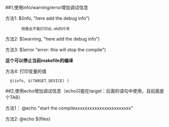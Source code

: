 ##1,使用info/warning/error增加调试信息

方法1: $(info, "here add the debug info")

           但是此不能打印出.mk的行号


方法2: $(warning, "here add the debug info")



方法3: $(error "error: this will stop the compile")

**这个可以停止当前makefile的编译**


方法4: 打印变量的值

      $(info, $(TARGET_DEVICE) )


##2,使用echo增加调试信息（echo只能在target：后面的语句中使用，且前面是个TAB）

方法1： @echo "start the compilexxxxxxxxxxxxxxxxxxxxxxx"


方法2: @echo $(files)
